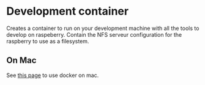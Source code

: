 # Development container

Creates a container to run on your development machine with all the tools to develop on raspeberry.
Contain the NFS serveur configuration for the raspberry to use as a filesystem.

## On Mac

See [this page](https://thefullsnack.com/creating-virtual-dev-environment-with-xhyve-fe501005fc6c#.vkbwxqazc) to use docker on mac.

